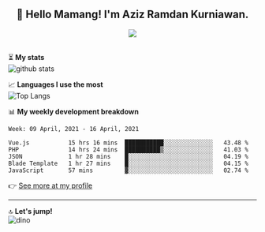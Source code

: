 <h2 align="center">👋 Hello Mamang! I'm Aziz Ramdan Kurniawan.</h2>  
<p align="center">
  <img src="https://komarev.com/ghpvc/?username=azizramdan"> <br><br>
</p>
    
⏳ **My stats**  
![github stats](https://github-readme-stats.vercel.app/api?username=azizramdan&show_icons=true&count_private=true&title_color=000&hide_border=true&hide_title=true)  

📈 **Languages I use the most**  
![Top Langs](https://github-readme-stats.vercel.app/api/top-langs/?username=azizramdan&layout=compact&langs_count=6&hide=tsql&hide_border=true&hide_title=true&exclude_repo=Futsal-Go,Futsal-Go-Admin,Sistem-Informasi-Sensus-Harian-Rawat-Inap)  

📊 **My weekly development breakdown**
<!--START_SECTION:waka-->
```text
Week: 09 April, 2021 - 16 April, 2021

Vue.js           15 hrs 16 mins  ███████████░░░░░░░░░░░░░░   43.48 % 
PHP              14 hrs 24 mins  ██████████▒░░░░░░░░░░░░░░   41.03 % 
JSON             1 hr 28 mins    █░░░░░░░░░░░░░░░░░░░░░░░░   04.19 % 
Blade Template   1 hr 27 mins    █░░░░░░░░░░░░░░░░░░░░░░░░   04.15 % 
JavaScript       57 mins         ▓░░░░░░░░░░░░░░░░░░░░░░░░   02.74 % 
```
<!--END_SECTION:waka-->
👉 [See more at my profile](https://wakatime.com/@azizramdan)
***
🔝 **Let's jump!**  
![dino](https://raw.githubusercontent.com/azizramdan/azizramdan/master/dino.gif)  
